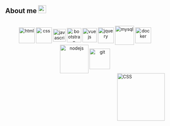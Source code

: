 
 ## About me   <a href="https://www.linkedin.com/in/b%C3%A1rbara-cruz-228552199/" target="_blank"><img height="25" width="25" src="https://cdn.iconscout.com/icon/free/png-256/linkedin-162-498418.png" target="_blank"></a> 

<div align="center" style="display: inline_block"><br>
  <img align="center" alt="html" height="50" width="50" src="https://cdn.iconscout.com/icon/free/png-256/html5-41-1175209.png">
  <img align="center" alt="css" height="50" width="50" src="https://cdn.iconscout.com/icon/free/png-256/css3-10-1175238.png">
  <img align="center" alt="javascript" height="40" width="40" src="https://cdn.iconscout.com/icon/free/png-256/javascript-2752148-2284965.png">
  <img align="center" alt="bootstrap" height="45" width="45" src="https://cdn.iconscout.com/icon/free/png-256/bootstrap-6-1175203.png">
  <img align="center" alt="vuejs" height="45" width="45" src="https://cdn.iconscout.com/icon/free/png-256/vuejs-1175052.png">
  <img align="center" alt="jquery" height="50" width="50" src="https://cdn.iconscout.com/icon/free/png-256/jquery-8-1175153.png">
  <img align="center" alt="mysql" height="60" width="60" src="https://cdn.iconscout.com/icon/free/png-256/mysql-3628940-3030165.png">
  <img align="center" alt="docker" height="50" width="50" src="https://cdn.iconscout.com/icon/free/png-256/docker-12-1175229.png">
  <img align="center" alt="nodejs" height="90" width="90" src="https://cdn.iconscout.com/icon/free/png-256/node-js-2-1174936.png">
  <img align="center" alt="git" height="65" width="65" src="https://cdn.iconscout.com/icon/free/png-256/git-16-1175195.png">
 
</div> 
<div style="display:inline_block">
  <img align="right" alt="CSS" height="150" width="150" src="https://cdn.discordapp.com/attachments/896414012382777377/896414755974185011/bazinha.png">
</div>
